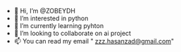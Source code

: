 - 👋 Hi, I’m @ZOBEYDH
- 👀 I’m interested in python 
- 🌱 I’m currently learning pyhton
- 💞️ I’m looking to collaborate on  ai project
- 📫 You can read my email " zzz.hasanzad@gmail.com"


<!---
ZOBEYDH/ZOBEYDH is a ✨ special ✨ repository because its `README.md` (this file) appears on your GitHub profile.
You can click the Preview link to take a look at your changes.
--->
